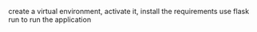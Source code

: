 create a virtual environment,
activate it,
install the requirements
use flask run to run the application
